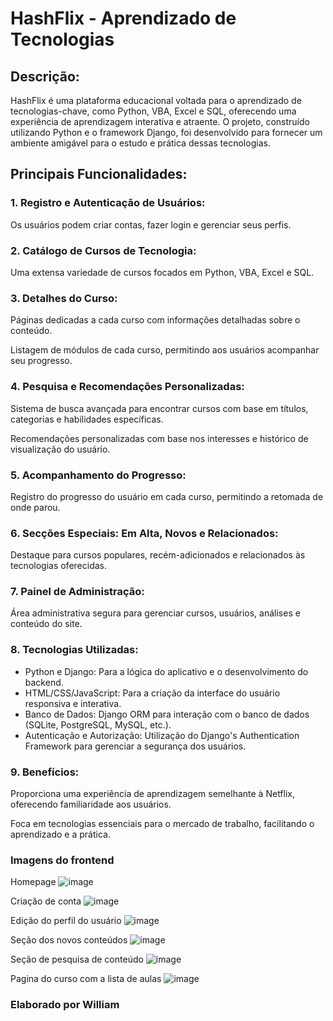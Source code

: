 # HashFlix - Aprendizado de Tecnologias

## Descrição:
HashFlix é uma plataforma educacional voltada para o aprendizado de tecnologias-chave, como Python, VBA, Excel e SQL, oferecendo uma experiência de aprendizagem interativa e atraente. O projeto, construído utilizando Python e o framework Django, foi desenvolvido para fornecer um ambiente amigável para o estudo e prática dessas tecnologias.

## Principais Funcionalidades:

### 1. Registro e Autenticação de Usuários:
Os usuários podem criar contas, fazer login e gerenciar seus perfis.


### 2. Catálogo de Cursos de Tecnologia:
Uma extensa variedade de cursos focados em Python, VBA, Excel e SQL.


### 3. Detalhes do Curso:
Páginas dedicadas a cada curso com informações detalhadas sobre o conteúdo.

Listagem de módulos de cada curso, permitindo aos usuários acompanhar seu progresso.


### 4. Pesquisa e Recomendações Personalizadas:
Sistema de busca avançada para encontrar cursos com base em títulos, categorias e habilidades específicas.

Recomendações personalizadas com base nos interesses e histórico de visualização do usuário.


### 5. Acompanhamento do Progresso:
Registro do progresso do usuário em cada curso, permitindo a retomada de onde parou.


### 6. Secções Especiais: Em Alta, Novos e Relacionados:
Destaque para cursos populares, recém-adicionados e relacionados às tecnologias oferecidas.


### 7. Painel de Administração:
Área administrativa segura para gerenciar cursos, usuários, análises e conteúdo do site.


### 8. Tecnologias Utilizadas:
* Python e Django: Para a lógica do aplicativo e o desenvolvimento do backend.
* HTML/CSS/JavaScript: Para a criação da interface do usuário responsiva e interativa.
* Banco de Dados: Django ORM para interação com o banco de dados (SQLite, PostgreSQL, MySQL, etc.).
* Autenticação e Autorização: Utilização do Django's Authentication Framework para gerenciar a segurança dos usuários.


### 9. Benefícios:
Proporciona uma experiência de aprendizagem semelhante à Netflix, oferecendo familiaridade aos usuários.

Foca em tecnologias essenciais para o mercado de trabalho, facilitando o aprendizado e a prática.


### Imagens do frontend
Homepage
![image](https://github.com/wdesouza95/hashflix_william/assets/114028870/d82b1e94-8157-455e-a641-d4e8148dd555)


Criação de conta
![image](https://github.com/wdesouza95/hashflix_william/assets/114028870/e9364142-0eb1-4ad2-97ca-29f1ab7e03f5)


Edição do perfil do usuário
![image](https://github.com/wdesouza95/hashflix_william/assets/114028870/7918146b-2d30-4958-99b7-37d7052036e8)


Seção dos novos conteúdos
![image](https://github.com/wdesouza95/hashflix_william/assets/114028870/1ce84ebb-f8ac-4d94-b2d8-101fb9c19ab4)


Seção de pesquisa de conteúdo
![image](https://github.com/wdesouza95/hashflix_william/assets/114028870/97ae52a2-8d8b-4d45-a26a-5b640c360db3)


Pagina do curso com a lista de aulas
![image](https://github.com/wdesouza95/hashflix_william/assets/114028870/c9db5f3b-7192-43e2-b2d9-835d054a3aff)




### Elaborado por William
